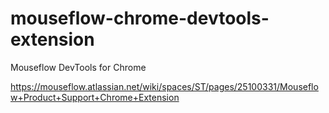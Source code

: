 # mouseflow-chrome-devtools-extension
Mouseflow DevTools for Chrome

https://mouseflow.atlassian.net/wiki/spaces/ST/pages/25100331/Mouseflow+Product+Support+Chrome+Extension
